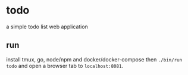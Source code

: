 todo
====

a simple todo list web application

## run

install tmux, go, node/npm and docker/docker-compose then `./bin/run todo` and open a browser tab to `localhost:8081`.